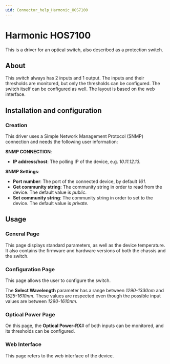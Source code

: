 ```yaml
---
uid: Connector_help_Harmonic_HOS7100
---
```


# Harmonic HOS7100

This is a driver for an optical switch, also described as a protection switch.

## About

This switch always has 2 inputs and 1 output. The inputs and their thresholds are monitored, but only the thresholds can be configured. The switch itself can be configured as well. The layout is based on the web interface.

## Installation and configuration

### Creation

This driver uses a Simple Network Management Protocol (SNMP) connection and needs the following user information:

**SNMP CONNECTION**:

- **IP address/host**: The polling IP of the device, e.g. *10.11.12.13.*

**SNMP Settings**:

- **Port number**: The port of the connected device, by default *161.*
- **Get community string**: The community string in order to read from the device. The default value is *public*.
- **Set community string**: The community string in order to set to the device. The default value is *private.*

## Usage

### General Page

This page displays standard parameters, as well as the device temperature. It also contains the firmware and hardware versions of both the chassis and the switch.

### Configuration Page

This page allows the user to configure the switch.

The **Select Wavelength** parameter has a range between *1290*-*1330nm* and *1525-1610nm*. These values are respected even though the possible input values are between *1290-1610nm.*

### Optical Power Page

On this page, the **Optical Power-RX**\# of both inputs can be monitored, and its thresholds can be configured.

### Web Interface

This page refers to the web interface of the device.
